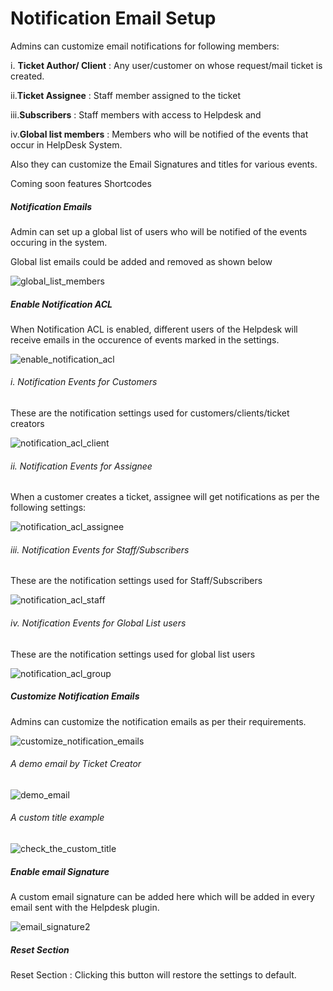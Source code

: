 # Notification Email Setup

Admins can customize email notifications for following members:

i. **Ticket Author/ Client** : Any user/customer on whose request/mail ticket is created.

ii.**Ticket Assignee** : Staff member assigned to the ticket

iii.**Subscribers** : Staff members with access to Helpdesk and

iv.**Global list members** :  Members who will be notified of the events that occur in HelpDesk System.

Also they can customize the Email Signatures and titles for various events.

Coming soon features
Shortcodes

##### Notification Emails

Admin can set up a global list of users who will be notified of the events occuring in the system.

Global list emails could be added and removed as shown below

![global_list_members](https://cloud.githubusercontent.com/assets/8191145/6503071/8034d496-c34f-11e4-8297-71812dd76896.png)


##### Enable Notification ACL

 When Notification ACL is enabled, different users of the Helpdesk will receive emails in the occurence of events marked in the settings.

![enable_notification_acl](https://cloud.githubusercontent.com/assets/8191145/6503437/0c854c84-c353-11e4-89d4-8d8f69242502.png)


###### i. Notification Events for Customers

These are the notification settings used for  customers/clients/ticket creators

![notification_acl_client](https://cloud.githubusercontent.com/assets/8191145/6503321/ba8295be-c351-11e4-9d59-c0350526de81.png)

###### ii. Notification Events for Assignee

 When a customer creates a ticket, assignee will get notifications as per the following settings:

![notification_acl_assignee](https://cloud.githubusercontent.com/assets/8191145/6503322/baae82a0-c351-11e4-8925-97738ed59217.png)

###### iii. Notification Events for Staff/Subscribers

These are the notification settings used for Staff/Subscribers

![notification_acl_staff](https://cloud.githubusercontent.com/assets/8191145/6503319/ba4af974-c351-11e4-9a68-347b68da824a.png)


###### iv. Notification Events for Global List users

These are the notification settings used for global list users

![notification_acl_group](https://cloud.githubusercontent.com/assets/8191145/6503320/ba7fd9d2-c351-11e4-937e-f96b9450cff6.png)



##### Customize Notification Emails

Admins can customize the notification emails as per their requirements.

![customize_notification_emails](https://cloud.githubusercontent.com/assets/8191145/6504947/e53edaae-c362-11e4-96a4-7360b626cbac.png)

###### A demo email by Ticket Creator

![demo_email](https://cloud.githubusercontent.com/assets/8191145/6505193/87c7e354-c365-11e4-88d4-4ea6ff2df40d.png)

###### A custom title example

![check_the_custom_title](https://cloud.githubusercontent.com/assets/8191145/6505195/8803c36a-c365-11e4-9511-cdf9c56f71c1.png)


##### Enable email Signature

A custom email signature can be added here which will be added in every email sent with the Helpdesk plugin.

![email_signature2](https://cloud.githubusercontent.com/assets/8191145/6505337/184a9fc4-c367-11e4-8370-93f28ed91ffa.png)

##### Reset Section

Reset Section : Clicking this button will restore the settings to default.



